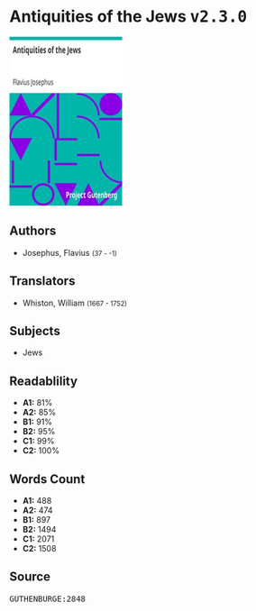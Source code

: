 # Antiquities of the Jews <kbd>v2.3.0</kbd>

![](./cover.medium.jpg "")

## Authors


 - Josephus, Flavius <small>(37 - -1)</small>

## Translators


 - Whiston, William <small>(1667 - 1752)</small>

## Subjects


 - Jews

## Readablility


 - **A1:** 81%
 - **A2:** 85%
 - **B1:** 91%
 - **B2:** 95%
 - **C1:** 99%
 - **C2:** 100%

## Words Count


 - **A1:** 488
 - **A2:** 474
 - **B1:** 897
 - **B2:** 1494
 - **C1:** 2071
 - **C2:** 1508

## Source


<kbd>GUTHENBURGE:2848</kbd>
